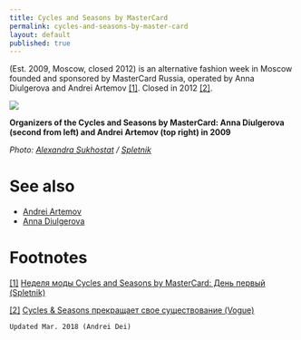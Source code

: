 ```yaml
---
title: Cycles and Seasons by MasterCard
permalink: cycles-and-seasons-by-master-card
layout: default
published: true
---
```

(Est. 2009, Moscow, closed 2012) is an alternative fashion week in Moscow founded and sponsored by MasterCard Russia, operated by Anna Diulgerova and Andrei Artemov <span id="a1">[\[1\]](#f1)</span>. Closed in 2012 <span id="a2">[\[2\]](#f2)</span>.

![](http://www.spletnik.ru/img/2009/04/sasha/4/BOYKO_90410_1521.jpg)

**Organizers of the Cycles and Seasons by MasterCard: Anna Diulgerova (second from left) and Andrei Artemov (top right) in 2009**

*Photo: [Alexandra Sukhostat](sukhostat-alexandra) / [Spletnik](http://www.spletnik.ru/img/2009/04/sasha/4/BOYKO_90410_1521.jpg)*


# See also

+ [Andrei Artemov](artemov-andrei)
+ [Anna Diulgerova](diulgerova-anna)


# Footnotes

[[1]](#a1) <span id="f1"></span> [Неделя моды Cycles and Seasons by MasterCard: День первый (Spletnik)](http://www.spletnik.ru/events/12871-nedelya-mody-cycles-and-seasons-by-mastercard-den-pervyy.html)

[[2]](#a2) <span id="f2"></span> [Cycles & Seasons прекращает свое существование (Vogue)](https://www.vogue.ru/fashion/news/450518/)

`Updated Mar. 2018 (Andrei Dei)`
